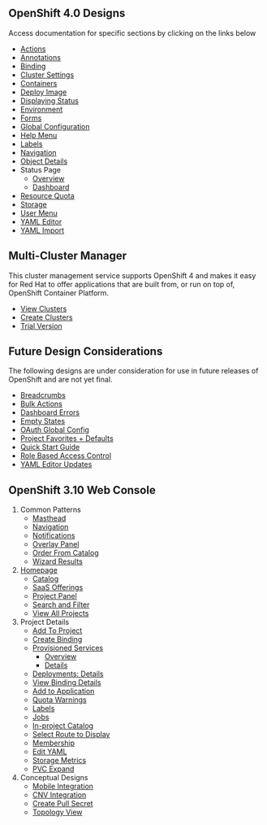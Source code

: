 ## OpenShift 4.0 Designs
Access documentation for specific sections by clicking on the links below

- [Actions](http://openshift.github.io/openshift-origin-design/web-console/4.0-designs/actions/actions)
- [Annotations](http://openshift.github.io/openshift-origin-design/web-console/4.0-designs/annotations/annotations)
- [Binding](http://openshift.github.io/openshift-origin-design//web-console/4.0-designs/binding/binding)
- [Cluster Settings](http://openshift.github.io/openshift-origin-design/web-console/4.0-designs/cluster-settings/cluster-settings)
- [Containers](http://openshift.github.io/openshift-origin-design/web-console/4.0-designs/containers/containers)
- [Deploy Image](http://openshift.github.io/openshift-origin-design/web-console/4.0-designs/deploy-image/deploy-image)
- [Displaying Status](http://openshift.github.io/openshift-origin-design/web-console/4.0-designs/status/status)
- [Environment](http://openshift.github.io/openshift-origin-design/web-console/4.0-designs/environment/environment)
- [Forms](http://openshift.github.io/openshift-origin-design/web-console/4.0-designs/forms/forms)
- [Global Configuration](http://openshift.github.io/openshift-origin-design/web-console/4.0-designs/global-config/global-config)
- [Help Menu](http://openshift.github.io/openshift-origin-design/web-console/4.0-designs/help-menu/help-menu)
- [Labels](http://openshift.github.io/openshift-origin-design/web-console/4.0-designs/labels/labels)
- [Navigation](http://openshift.github.io/openshift-origin-design/web-console/4.0-designs/navigation/navigation)
- [Object Details](http://openshift.github.io/openshift-origin-design/web-console/4.0-designs/object-details/object-details)
- Status Page
  * [Overview](http://openshift.github.io/openshift-origin-design/web-console/4.0-designs/overview/overview)
  * [Dashboard](http://openshift.github.io/openshift-origin-design/web-console/4.0-designs/dashboard/dashboard)
- [Resource Quota](http://openshift.github.io/openshift-origin-design/web-console/4.0-designs/resource-quota/resource-quota)
- [Storage](http://openshift.github.io/openshift-origin-design/web-console/4.0-designs/storage/storage)
- [User Menu](http://openshift.github.io/openshift-origin-design/web-console/4.0-designs/user/user)
- [YAML Editor](http://openshift.github.io/openshift-origin-design/web-console/4.0-designs/edit-yaml/edit-yaml)
- [YAML Import](http://openshift.github.io/openshift-origin-design/web-console/4.0-designs/import-yaml/import-yaml)

## Multi-Cluster Manager
This cluster management service supports OpenShift 4 and makes it easy for Red Hat to offer applications that are built from, or run on top of, OpenShift Container Platform.
- [View Clusters](http://openshift.github.io/openshift-origin-design/web-console/multi-cluster/uhc-clusters/uhc-clusters)
- [Create Clusters](http://openshift.github.io/openshift-origin-design/web-console/multi-cluster/uhc-create-cluster/uhc-create-cluster)
- [Trial Version](http://openshift.github.io/openshift-origin-design/web-console/multi-cluster/trial/trial)

## Future Design Considerations
The following designs are under consideration for use in future releases of OpenShift and are not yet final.
- [Breadcrumbs](http://openshift.github.io/openshift-origin-design/web-console/futures/breadcrumbs/breadcrumbs)
- [Bulk Actions](http://openshift.github.io/openshift-origin-design/web-console/futures/bulk-actions/bulk-actions)
- [Dashboard Errors](http://openshift.github.io/openshift-origin-design/web-console/4.0-designs/dashboard-errors/dashboard-errors)
- [Empty States](http://openshift.github.io/openshift-origin-design/web-console/futures/empty-states/empty-states)
- [OAuth Global Config](http://openshift.github.io/openshift-origin-design/web-console/futures/oauth/oauth)
- [Project Favorites + Defaults](http://openshift.github.io/openshift-origin-design/web-console/futures/project-selector/project-selector)
- [Quick Start Guide](http://openshift.github.io/openshift-origin-design/web-console/futures/quick-start-guide/quick-start-guide)
- [Role Based Access Control](http://openshift.github.io/openshift-origin-design/web-console/futures/role-based-access-control/role-based-access-control)
- [YAML Editor Updates](http://openshift.github.io/openshift-origin-design/web-console/futures/code-editor-updates/code-editor-updates)


## OpenShift 3.10 Web Console

1. Common Patterns
	- [Masthead](./web-console/patterns/masthead.md)
	- [Navigation](./web-console/patterns/navigation.md)
	- [Notifications](./web-console/patterns/notifications.md)
	- [Overlay Panel](./web-console/patterns/overlay-panel.md)
	- [Order From Catalog](./web-console/patterns/order-from-catalog.md)
	- [Wizard Results](./web-console/patterns/wizard-results.md)
1. [Homepage](./web-console/homepage/homepage.md)
	- [Catalog](./web-console/homepage/catalog.md)
	- [SaaS Offerings](./web-console/homepage/offerings.md)
	- [Project Panel](./web-console/homepage/project-panel.md)
	- [Search and Filter](./web-console/homepage/search-filter.md)
	- [View All Projects](./web-console/homepage/full-projects-list.md)
1. Project Details
	- [Add To Project](./web-console/project-details/add-to-project.md)
	- [Create Binding](./web-console/project-details/binding-in-project.md)
	- [Provisioned Services](./web-console/project-details/provisioned-services.md)
		- [Overview](./web-console/project-details/provisioned-services-overview.md)
		- [Details](./web-console/project-details/provisioned-service-details.md)
	- [Deployments: Details](./web-console/project-details/deployment-details.md)
	- [View Binding Details](./web-console/project-details/binding-details.md)
	- [Add to Application](./web-console/project-details/add-to-application.md)
	- [Quota Warnings](./web-console/project-details/quota-warnings.md)
	- [Labels](./web-console/project-details/labels.md)
	- [Jobs](./web-console/project-details/jobs.md)
	- [In-project Catalog](./web-console/project-details/in-project-catalog.md)
	- [Select Route to Display](./web-console/project-details/select-route.md)
	- [Membership](./web-console/project-details/membership.md)
	- [Edit YAML](./web-console/project-details/edit-yaml.md)
	- [Storage Metrics](./web-console/project-details/storage-metrics.md)
	- [PVC Expand](./web-console/project-details/pvc-expand.md)
1. Conceptual Designs
	- [Mobile Integration](./web-console/conceptual-designs/mobile.md)
	- [CNV Integration](./web-console/conceptual-designs/cnv.md)
	- [Create Pull Secret](./web-console/conceptual-designs/pull-secret.md)
	- [Topology View](./web-console/conceptual-designs/topology.md)
